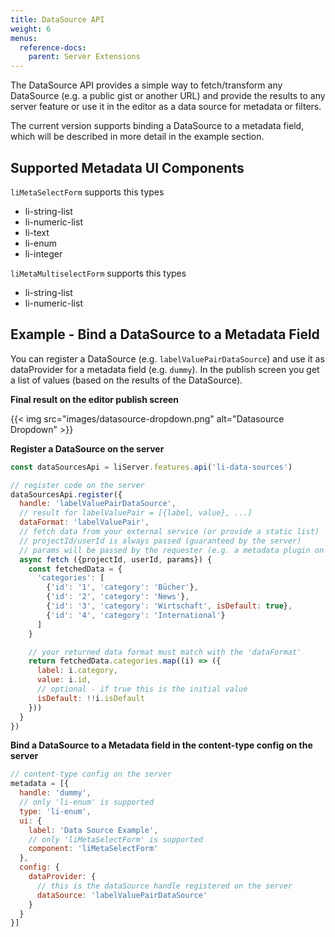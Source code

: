 ```yaml
---
title: DataSource API
weight: 6
menus:
  reference-docs:
    parent: Server Extensions
---
```


The DataSource API provides a simple way to fetch/transform any DataSource (e.g. a public gist or another URL) and provide the results to any server feature or use it in the editor as a data source for metadata or filters.

The current version supports binding a DataSource to a metadata field, which will be described in more detail in the example section.

## Supported Metadata UI Components

`liMetaSelectForm` supports this types
  - li-string-list
  - li-numeric-list
  - li-text
  - li-enum
  - li-integer

`liMetaMultiselectForm` supports this types
  - li-string-list
  - li-numeric-list

## Example - Bind a DataSource to a Metadata Field

You can register a DataSource (e.g. `labelValuePairDataSource`) and use it as dataProvider for a metadata field (e.g. `dummy`). In the publish screen you get a list of values (based on the results of the DataSource).

**Final result on the editor publish screen**

{{< img src="images/datasource-dropdown.png" alt="Datasource Dropdown" >}}

**Register a DataSource on the server**

```js
const dataSourcesApi = liServer.features.api('li-data-sources')

// register code on the server
dataSourcesApi.register({
  handle: 'labelValuePairDataSource',
  // result for labelValuePair = [{label, value}, ...]
  dataFormat: 'labelValuePair',
  // fetch data from your external service (or provide a static list)
  // projectId/userId is always passed (guaranteed by the server)
  // params will be passed by the requester (e.g. a metadata plugin on the editor which passes the documentId)
  async fetch ({projectId, userId, params}) {
    const fetchedData = {
      'categories': [
        {'id': '1', 'category': 'Bücher'},
        {'id': '2', 'category': 'News'},
        {'id': '3', 'category': 'Wirtschaft', isDefault: true},
        {'id': '4', 'category': 'International'}
      ]
    }

    // your returned data format must match with the 'dataFormat'
    return fetchedData.categories.map((i) => ({
      label: i.category,
      value: i.id,
      // optional - if true this is the initial value
      isDefault: !!i.isDefault
    }))
  }
})
```

**Bind a DataSource to a Metadata field in the content-type config on the server**

```js
// content-type config on the server
metadata = [{
  handle: 'dummy',
  // only 'li-enum' is supported
  type: 'li-enum',
  ui: {
    label: 'Data Source Example',
    // only 'liMetaSelectForm' is supported
    component: 'liMetaSelectForm'
  },
  config: {
    dataProvider: {
      // this is the dataSource handle registered on the server
      dataSource: 'labelValuePairDataSource'
    }
  }
}]
```
